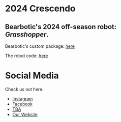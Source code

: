 # 2024 Crescendo
## Bearbotic's 2024 off-season robot: *Grasshopper*.

Bearbotic's custom package: [here](src/main/java/frc/bearbotics)

The robot code: [here](src/main/java/frc/robot)

# Social Media
Check us out here:
  * [Instagram](https://www.instagram.com/bearbotics_4068/)
  * [Facebook](https://www.facebook.com/FRCTeam4068)
  * [TBA](https://www.thebluealliance.com/team/4068)
  * [Our Website](https://bearbotics.monumentalimpact.org/)
